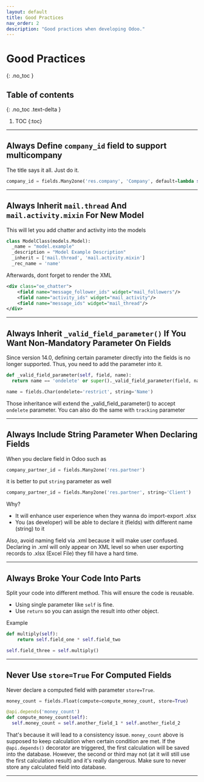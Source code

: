```yaml
---
layout: default
title: Good Practices
nav_order: 2
description: "Good practices when developing Odoo."
---
```


# Good Practices
{: .no_toc }

## Table of contents
{: .no_toc .text-delta }

1. TOC
{:toc}

---

## Always Define `company_id` field to support multicompany
The title says it all. Just do it.
```python
company_id = fields.Many2one('res.company', 'Company', default=lambda self: self.env.company)
```

---
## Always Inherit `mail.thread` And `mail.activity.mixin` For New Model
This will let you add chatter and activity into the models
```python
class ModelClass(models.Model):
  _name = "model.example"
  _description = "Model Example Description"
  _inherit = ['mail.thread', 'mail.activity.mixin']
  _rec_name = 'name'
```

Afterwards, dont forget to render the XML
```xml
<div class="oe_chatter">
    <field name="message_follower_ids" widget="mail_followers"/>
    <field name="activity_ids" widget="mail_activity"/>
    <field name="message_ids" widget="mail_thread"/>
</div>
```

---

## Always Inherit `_valid_field_parameter()` If You Want Non-Mandatory Parameter On Fields
Since version 14.0, defining certain parameter directly into the fields is no longer supported. Thus, you need to add the parameter into it.

```python
def _valid_field_parameter(self, field, name):
  return name == 'ondelete' or super()._valid_field_parameter(field, name)

name = fields.Char(ondelete='restrict', string='Name')
```

Those inheritance will extend the _valid_field_parameter() to accept `ondelete` parameter. You can also do the same with `tracking` parameter

---
## Always Include String Parameter When Declaring Fields
When you declare field in Odoo such as

```python
company_partner_id = fields.Many2one('res.partner')
```

it is better to put `string` parameter as well
```python
company_partner_id = fields.Many2one('res.partner', string='Client')
```
Why?
- It will enhance user experience when they wanna do import-export .xlsx
- You (as developer) will be able to declare it (fields) with different name (string) to it

Also, avoid naming field via .xml because it will make user confused. Declaring in .xml will only appear on XML level so when user exporting records to .xlsx (Excel File) they fill have a hard time.

---

## Always Broke Your Code Into Parts
Split your code into different method. This will ensure the code is reusable.
- Using single parameter like `self` is fine.
- Use `return` so you can assign the result into other object.
  
Example
```python
def multiply(self):
    return self.field_one * self.field_two

self.field_three = self.multiply()
```

---

## Never Use `store=True` For Computed Fields
Never declare a computed field with parameter `store=True`.

```python
money_count = fields.Float(compute=compute_money_count, store=True)

@api.depends('money_count')
def compute_money_count(self):
  self.money_count = self.another_field_1 * self.another_field_2
```

That's because it will lead to a consistency issue. `money_count` above is supposed to keep calculation when certain condition are met. If the `@api.depends()` decorator are triggered, the first calculation will be saved into the database. However, the second or third may not (at it will still use the first calculation result) and it's really dangerous. Make sure to never store any calculated field into database.

---
